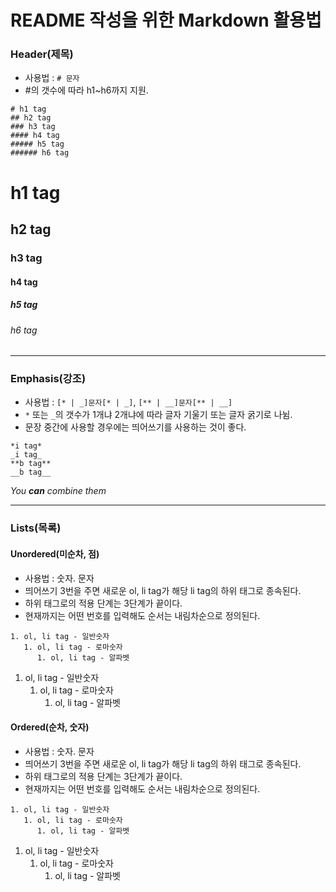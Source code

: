 # README 작성을 위한 Markdown 활용법
### Header(제목)
* 사용법 : ```# 문자```
* #의 갯수에 따라 h1~h6까지 지원.
```
# h1 tag
## h2 tag
### h3 tag
#### h4 tag
##### h5 tag
###### h6 tag
```
# h1 tag
## h2 tag
### h3 tag
#### h4 tag
##### h5 tag
###### h6 tag

***

### Emphasis(강조)
* 사용법 : ```[* | _]문자[* | _]```, ```[** | __]문자[** | __]```
* ```*``` 또는 ```_```의 갯수가 1개냐 2개냐에 따라 글자 기울기 또는 글자 굵기로 나뉨.
* 문장 중간에 사용할 경우에는 띄어쓰기를 사용하는 것이 좋다.   
```
*i tag*
_i tag_
**b tag**
__b tag__
```
_You **can** combine them_

***

### Lists(목록)
#### Unordered(미순차, 점)
* 사용법 : 숫자. 문자
* 띄어쓰기 3번을 주면 새로운 ol, li tag가 해당 li tag의 하위 태그로 종속된다.
* 하위 태그로의 적용 단계는 3단계가 끝이다.
* 현재까지는 어떤 번호를 입력해도 순서는 내림차순으로 정의된다.
```
1. ol, li tag - 일반숫자
   1. ol, li tag - 로마숫자
      1. ol, li tag - 알파벳
```
1. ol, li tag - 일반숫자
   1. ol, li tag - 로마숫자
      1. ol, li tag - 알파벳
   
#### Ordered(순차, 숫자)
* 사용법 : 숫자. 문자
* 띄어쓰기 3번을 주면 새로운 ol, li tag가 해당 li tag의 하위 태그로 종속된다.
* 하위 태그로의 적용 단계는 3단계가 끝이다.
* 현재까지는 어떤 번호를 입력해도 순서는 내림차순으로 정의된다.
```
1. ol, li tag - 일반숫자
   1. ol, li tag - 로마숫자
      1. ol, li tag - 알파벳
```
1. ol, li tag - 일반숫자
   1. ol, li tag - 로마숫자
      1. ol, li tag - 알파벳
